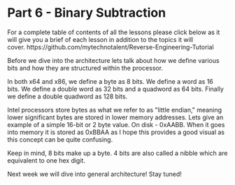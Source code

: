 <h1>Part 6 - Binary Subtraction</h1><p>For a complete table of contents of all the lessons please click below as it will give you a brief of each lesson in addition to the topics it will cover. https://github.com/mytechnotalent/Reverse-Engineering-Tutorial</p><p>Before we dive into the architecture lets talk about how we define various bits and how they are structured within the processor.</p><p>In both x64 and x86, we define a byte as 8 bits. We define a word as 16 bits. We define a double word as 32 bits and a quadword as 64 bits. Finally we define a double quadword as 128 bits. </p><p>Intel processors store bytes as what we refer to as "little endian," meaning lower significant bytes are stored in lower memory addresses. Lets give an example of a simple 16-bit or 2 byte value. On disk - 0xAABB. When it goes into memory it is stored as 0xBBAA as I hope this provides a good visual as this concept can be quite confusing.</p><p>Keep in mind, 8 bits make up a byte. 4 bits are also called a nibble which are equivalent to one hex digit.</p><p>Next week we will dive into general architecture! Stay tuned!</p>